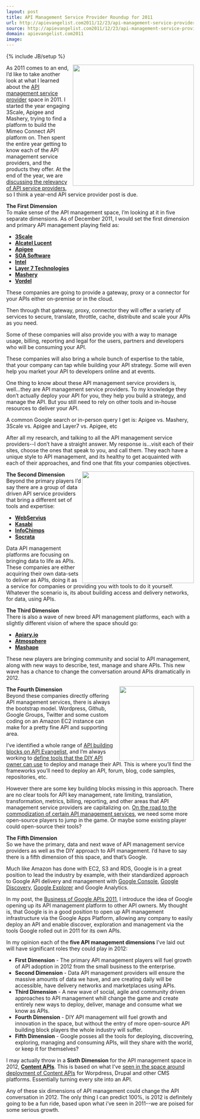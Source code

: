 ```yaml
---
layout: post
title: API Management Service Provider Roundup for 2011
url: http://apievangelist.com2011/12/23/api-management-service-provider-roundup-for-2011/
source: http://apievangelist.com2011/12/23/api-management-service-provider-roundup-for-2011/
domain: apievangelist.com2011
image: 
---
```

{% include JB/setup %}<p>
     <img src="http://kinlane-productions.s3.amazonaws.com/api-evangelist/First-Dimension-API-Management.png"  width="325" align="right" />
</p>
<p>
     As 2011 comes to an end, I’d like to take another look at what I learned about the <a title="API Service Provider" href="/serviceproviders/">API management service provider</a> space in 2011. I started the year engaging 3Scale, Apigee and Mashery, trying to find a platform to build the Mimeo Connect API platform on. Then spent the entire year getting to know each of the API management service providers, and the products they offer. At the end of the year, we are <a title="discussing the relevancy of API service providers" href="http://www.linkedin.com/groups/How-can-Infrastructure-API-vendors-4084799.S.86250844?qid=c824d4cb-887b-41d2-81c1-1170eff1c6d8&amp;trk=group_most_popular-0-b-ttl&amp;goback=%2Egde_4084799_member_86250844%2Egmp_4084799">discussing the relevancy of API service providers</a>, so I think a year-end API service provider post is due.
</p>
<p>
     <strong>The First Dimension<br /></strong>To make sense of the API management space, I’m looking at it in five separate dimensions. As of December 2011, I would set the first dimension and primary API management playing field as:
</p>
<ul>
     <li>
          <strong><a title="3Scale" href="/serviceproviders/3scale.php">3Scale</a></strong>
     </li>
     <li>
          <strong><a title="Alcatel Lucent" href="/serviceproviders/alcatel_lucent.php">Alcatel Lucent</a></strong>
     </li>
     <li>
          <strong><a title="Apigee" href="/serviceproviders/apigee.php">Apigee</a></strong>
     </li>
     <li>
          <strong><a title="SOA Software" href="http://www.soa.com/">SOA Software</a></strong>
     </li>
     <li>
          <strong><a title="Intel" href="/serviceproviders/intel.php">Intel</a></strong>
     </li>
     <li>
          <strong><a title="Layer 7 Technologies" href="/serviceproviders/layer_7_technologies.php">Layer 7 Technologies</a></strong>
     </li>
     <li>
          <strong><a title="Mashery" href="/serviceproviders/mashery.php">Mashery</a></strong>
     </li>
     <li>
          <strong><a title="Vordel" href="/serviceproviders/vordel.php">Vordel</a></strong>
     </li>
</ul>
<p>
     These companies are going to provide a gateway, proxy or a connector for your APIs either on-premise or in the cloud.
</p>
<p>
     Then through that gateway, proxy, connector they will offer a variety of services to secure, translate, throttle, cache, distribute and scale your APIs as you need.
</p>
<p>
     Some of these companies will also provide you with a way to manage usage, billing, reporting and legal for the users, partners and developers who will be consuming your API.
</p>
<p>
     These companies will also bring a whole bunch of expertise to the table, that your company can tap while building your API strategy. Some will even help you market your API to developers online and at events.
</p>
<p>
     One thing to know about these API management service providers is, well...they are API management service providers. To my knowledge they don’t actually deploy your API for you, they help you build a strategy, and manage the API. But you still need to rely on other tools and in-house resources to deliver your API.
</p>
<p>
     A common Google search or in-person query I get is: Apigee vs. Mashery, 3Scale vs. Apigee and Layer7 vs. Apigee, etc 
</p>
<p>
     After all my research, and talking to all the API management service providers--I don’t have a straight answer. My response is...visit each of their sites, choose the ones that speak to you, and call them. They each have a unique style to API management, and its healthy to get acquainted with each of their approaches, and find one that fits your companies objectives.
</p>
<p>
     <img src="http://kinlane-productions.s3.amazonaws.com/api-evangelist/Second-Dimension-Data-API-Management.png"  width="300" align="right" />
</p>
<p>
     <strong>The Second Dimension</strong><br />
     Beyond the primary players I’d say there are a group of data driven API service providers that bring a different set of tools and expertise:
</p>
<ul>
     <li>
          <strong><a title="WebServius" href="/serviceproviders/webservius.php">WebServius</a></strong>
     </li>
     <li>
          <strong><a title="Kasabi" href="/serviceproviders/kasabi.php">Kasabi</a></strong>
     </li>
     <li>
          <strong><a title="InfoChimps" href="/serviceproviders/infochimps.php">InfoChimps</a></strong>
     </li>
     <li>
          <strong><a title="Socrata" href="/serviceproviders/socrata.php">Socrata</a></strong>
     </li>
</ul>
<p>
     Data API management platforms are focusing on bringing data to life as APIs. These companies are either acquiring their own data-sets to deliver as APIs, doing it as a service for companies or providing you with tools to do it yourself. Whatever the scenario is, its about building access and delivery networks, for data, using APIs.
</p>
<p>
     <strong>The Third Dimension</strong><br />
     There is also a wave of new breed API management platforms, each with a slightly different vision of where the space should go:
</p>
<ul>
     <li>
          <strong><a title="Apiary.io" href="/serviceproviders/apiary.io.php">Apiary.io</a></strong>
     </li>
     <li>
          <strong><a title="Atmosphere" href="/serviceproviders/atmosphere.php">Atmosphere</a></strong>
     </li>
     <li>
          <strong><a title="Mashape" href="/serviceproviders/mashape.php">Mashape</a></strong>
     </li>
</ul>
<p>
     These new players are bringing community and social to API management, along with new ways to describe, test, manage and share APIs. This new wave has a chance to change the conversation around APIs dramatically in 2012.
</p>
<p>
     <img src="http://kinlane-productions.s3.amazonaws.com/api-evangelist/Third-Dimension-New-Wave-API-Management.png"  width="200" align="right" />
</p>
<p>
     <strong>The Fourth Dimension</strong><br />
     Beyond these companies directly offering API management services, there is always the bootstrap model. Wordpress, Github, Google Groups, Twitter and some custom coding on an Amazon EC2 instance can make for a pretty fine API and supporting area.
</p>
<p>
     I’ve identified a whole range of <a title="API Building Blocks on API Evangelist" href="http://blog.apievangelist.com/buildingblocks/">API building blocks on API Evangelist</a>, and I’m always working to <a title="define the tools a DIY API owner can use" href="http://blog.apievangelist.com/apitools/">define tools that the DIY API owner can use</a> to deploy and manage their API. This is where you’ll find the frameworks you’ll need to deploy an API, forum, blog, code samples, repositories, etc.
</p>
<p>
     However there are some key building blocks missing in this approach. There are no clear tools for API key management, rate limiting, translation, transformation, metrics, billing, reporting, and other areas that API management service providers are capitalizing on. <a title="on the road to the commodization of certain API management" href="http://www.diversity.net.nz/finding-relevance-in-a-commoditized-world-apis-and-infrastructure-2/2011/12/21/">On the road to the commodization of certain API management services</a>, we need some more open-source players to jump in the game. Or maybe some existing player could open-source their tools?
</p>
<p>
     <strong>The Fifth Dimension</strong><br />
     So we have the primary, data and next wave of API management service providers as well as the DIY approach to API management. I’d have to say there is a fifth dimension of this space, and that’s Google.
</p>
<p>
     Much like Amazon has done with EC2, S3 and RDS, Google is in a great position to lead the industry by example, with their standardized approach to Google API delivery and management with <a title="Google Console" href="http://blog.apievangelist.com/2011/05/21/google-apis-console/">Google Console</a>, <a title="Google Discovery" href="http://blog.apievangelist.com/2011/05/21/google-apis-discovery-service/">Google Discovery</a>, <a title="Google Explorer" href="http://blog.apievangelist.com/2011/03/08/google-api-explorer/">Google Explorer</a> and Google Analytics.
</p>
<p>
     In my post, the <a title="Business of Google APIs" href="/2011/12/21/business-of-google-apis-2011/">Business of Google APIs 2011</a>, I introduce the idea of Google opening up its API management platform to other API owners. My thought is, that Google is in a good position to open up API management infrastructure via the Google Apps Platform, allowing any company to easily deploy an API and enable discover, exploration and management via the tools Google rolled out in 2011 for its own APIs.
</p>
<p>
     In my opinion each of the <strong>five API management dimensions</strong> I’ve laid out will have significant roles they could play in 2012:
</p>
<ul>
     <li>
          <strong>First Dimension</strong> - The primary API management players will fuel growth of API adoption in 2012 from the small business to the enterprise.
     </li>
     <li>
          <strong>Second Dimension</strong> - Data API management providers will ensure the massive amounts of data we have, and are creating daily will be accessible, have delivery networks and marketplaces using APIs.
     </li>
     <li>
          <strong>Third Dimension</strong> - A new wave of social, agile and community driven approaches to API management whill change the game and create entirely new ways to deploy, deliver, manage and consume what we know as APIs.
     </li>
     <li>
          <strong>Fourth Dimension</strong> - DIY API management will fuel growth and innovation in the space, but without the entry of more open-source API building block players the whole industry will suffer.
     </li>
     <li>
          <strong>Fifth Dimension</strong> - Google posses all the tools for deploying, discovering, exploring, managing and consuming APIs, will they share with the world, or keep it for themselves?
     </li>
</ul>
<p>
     I may actually throw in a <strong>Sixth Dimension</strong> for the API management space in 2012, <strong><a title="Content APIs" href="http://seabourneinc.com/projects/contentapi/">Content APIs</a></strong>. This is based on what I’ve <a title="seen in the space around delivering content APIs" href="/2011/12/20/the-fcc-lanches-api-curation-platform-called-myfcc/">seen in the space around deployment of Content APIs</a> for Worpdress, Drupal and other CMS platforms. Essentially turning every site into an API.
</p>
<p>
     Any of these six dimensions of API management could change the API conversation in 2012. The only thing I can predict 100%, is 2012 is definitely going to be a fun ride, based upon what i’ve seen in 2011--we are poised for some serious growth.
</p>
